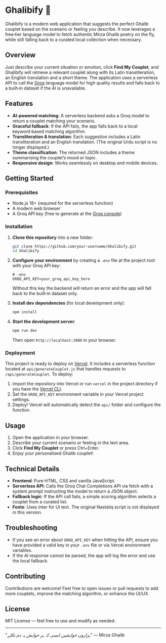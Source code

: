 # Ghalibify 🌹

Ghalibify is a modern web application that suggests the perfect Ghalib couplet based on the scenario or feeling you describe. It now leverages a free‑tier language model to fetch authentic Mirza Ghalib poetry on the fly, while still falling back to a curated local collection when necessary.

## Overview

Just describe your current situation or emotion, click **Find My Couplet**, and Ghalibify will retrieve a relevant couplet along with its Latin transliteration, an English translation and a short theme. The application uses a serverless API to call the [Groq](https://groq.com) language model for high quality results and falls back to a built‑in dataset if the AI is unavailable.

## Features

- **AI‑powered matching**: A serverless backend asks a Groq model to return a couplet matching your scenario.
- **Graceful fallback**: If the API fails, the app falls back to a local keyword‑based matching algorithm.
- **Transliteration & translation**: Each suggestion includes a Latin transliteration and an English translation. (The original Urdu script is no longer displayed.)
- **Theme classification**: The returned JSON includes a theme summarising the couplet’s mood or topic.
- **Responsive design**: Works seamlessly on desktop and mobile devices.

## Getting Started

### Prerequisites

- Node.js 18+ (required for the serverless function)
- A modern web browser
- A Groq API key (free to generate at the [Groq console](https://console.groq.com))

### Installation

1. **Clone this repository** into a new folder:

   ```bash
   git clone https://github.com/your-username/Ghalibify.git
   cd Ghalibify
   ```

2. **Configure your environment** by creating a `.env` file at the project root with your Groq API key:

   ```env
   # .env
   GROQ_API_KEY=your_groq_api_key_here
   ```

   Without this key the backend will return an error and the app will fall back to the built‑in dataset only.

3. **Install dev dependencies** (for local development only):

   ```bash
   npm install
   ```

4. **Start the development server**:

   ```bash
   npm run dev
   ```

   Then open `http://localhost:3000` in your browser.

### Deployment

This project is ready to deploy on [Vercel](https://vercel.com). It includes a serverless function located at `api/generateCouplet.js` that handles requests to `/api/generateCouplet`. To deploy:

1. Import the repository into Vercel or run `vercel` in the project directory if you have the [Vercel CLI](https://vercel.com/download).
2. Set the `GROQ_API_KEY` environment variable in your Vercel project settings.
3. Deploy! Vercel will automatically detect the `api/` folder and configure the function.

## Usage

1. Open the application in your browser.
2. Describe your current scenario or feeling in the text area.
3. Click **Find My Couplet** or press Ctrl+Enter.
4. Enjoy your personalised Ghalib couplet!

## Technical Details

- **Frontend**: Pure HTML, CSS and vanilla JavaScript.
- **Serverless API**: Calls the Groq Chat Completions API via fetch with a system prompt instructing the model to return a JSON object.
- **Fallback logic**: If the API call fails, a simple scoring algorithm selects a couplet from a curated list.
- **Fonts**: Uses Inter for UI text. The original Nastaliq script is not displayed in this version.

## Troubleshooting

- If you see an error about `GROQ_API_KEY` when hitting the API, ensure you have provided a valid key in your `.env` file or via Vercel environment variables.
- If the AI response cannot be parsed, the app will log the error and use the local fallback.

## Contributing

Contributions are welcome! Feel free to open issues or pull requests to add more couplets, improve the matching algorithm, or enhance the UI/UX.

## License

MIT License — feel free to use and modify as needed.

---

*"ہزاروں خواہشیں ایسی کہ ہر خواہش پہ دم نکلے"* — Mirza Ghalib